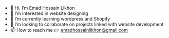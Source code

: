 - 👋 Hi, I’m Emad Hossain Likhon
- 👀 I’m interested in website designing 
- 🌱 I’m currently learning wordpress and Shopify 
- 💞️ I’m looking to collaborate on projects linked with website development 
- 📫 How to reach me 👉 emadhossainlikhon@gmail.com

<!---
emad-likhon/emad-likhon is a ✨ special ✨ repository because its `README.md` (this file) appears on your GitHub profile.
You can click the Preview link to take a look at your changes.
--->
